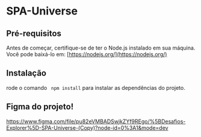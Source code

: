 # SPA-Universe

## Pré-requisitos

Antes de começar, certifique-se de ter o Node.js instalado em sua máquina. Você pode baixá-lo em: [https://nodejs.org/](https://nodejs.org/)

## Instalação

rode o comando ``` npm install``` para instalar as dependências do projeto.

## Figma do projeto!
https://www.figma.com/file/pu82eVMBADSwjkZYf9REgo/%5BDesafios-Explorer%5D-SPA-Universe-(Copy)?node-id=0%3A1&mode=dev
